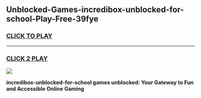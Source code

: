 
## Unblocked-Games-incredibox-unblocked-for-school-Play-Free-39fye
<h3>
<a href="https://premium76.site?title=incredibox-unblocked-for-school&ref=10A">CLICK TO PLAY</a></h3>
<hr>

<h3>
<a href="https://premium76.site?title=incredibox-unblocked-for-school&ref=10A">CLICK 2 PLAY</a>
  
</h3>

<a href="https://premium76.site?title=incredibox-unblocked-for-school&ref=10A"><img src="https://clearcache.store/games.png"></a>


**incredibox-unblocked-for-school games unblocked: Your Gateway to Fun and Accessible Online Gaming**
